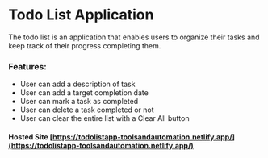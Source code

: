 # Todo List Application

The todo list is an application that enables users to organize their tasks and keep track of their progress completing them.

### Features:

* User can add a description of task
* User can add a target completion date
* User can mark a task as completed
* User can delete a task completed or not
* User can clear the entire list with a Clear All button

#### Hosted Site [https://todolistapp-toolsandautomation.netlify.app/](https://todolistapp-toolsandautomation.netlify.app/)

